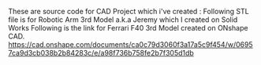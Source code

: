 These are source code for CAD Project which i've created :
Following STL file is for Robotic Arm 3rd Model a.k.a Jeremy which I created on Solid Works
Following is the link for Ferrari F40 3rd Model created on ONshape CAD.
https://cad.onshape.com/documents/ca0c79d3060f3a17a5c9f454/w/06957ca9d3cb038b2b84283c/e/a98f736b758fe2b7f305d1db
